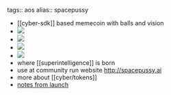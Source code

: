 tags:: aos
alias:: spacepussy

- [[cyber-sdk]] based memecoin with balls and vision
- ![](https://ipfs.io/ipfs/Qmc7ANo78MJ9yDXUxmErnWuPZPL5y2baYRZpN4CV9axeym)
- ![](https://ipfs.io/ipfs/QmXcfJ5KXPNdZjpseTRF1sQ93e5Ctk56mNR8VssUVrwvNs)
- ![](https://ipfs.io/ipfs/QmeVMzMbknpwBU3pB7NhHjwvzVVeuUxAJ1wQnbkpQXPVAu)
- ![](https://ipfs.io/ipfs/QmPeSFBHutTspo3EmyyxoLXwfoguWm1x8ifHN1hnWEDcFH)
- where [[superintelligence]] is born
- use at community run website http://spacepussy.ai
- more about [[cyber/tokens]]
- [notes from launch](https://github.com/greatweb/space-pussy/blob/main/README.md)